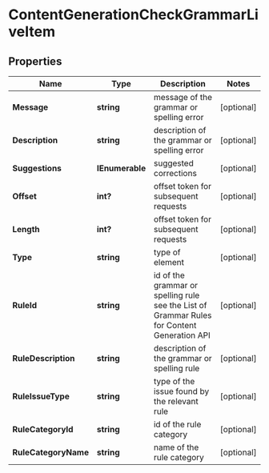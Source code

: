 # ContentGenerationCheckGrammarLiveItem


## Properties

| Name | Type | Description | Notes |
|------------ | ------------- | ------------- | -------------|
**Message** | **string** | message of the grammar or spelling error |[optional]|
**Description** | **string** | description of the grammar or spelling error |[optional]|
**Suggestions** | **IEnumerable<string>** | suggested corrections |[optional]|
**Offset** | **int?** | offset token for subsequent requests |[optional]|
**Length** | **int?** | offset token for subsequent requests |[optional]|
**Type** | **string** | type of element |[optional]|
**RuleId** | **string** | id of the grammar or spelling rule<br>see the List of Grammar Rules for Content Generation API |[optional]|
**RuleDescription** | **string** | description of the grammar or spelling rule |[optional]|
**RuleIssueType** | **string** | type of the issue found by the relevant rule |[optional]|
**RuleCategoryId** | **string** | id of the rule category |[optional]|
**RuleCategoryName** | **string** | name of the rule category |[optional]|